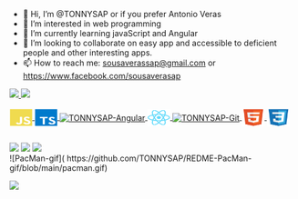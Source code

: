 - 👋 Hi, I’m @TONNYSAP or if you prefer Antonio Veras
- 👀 I’m interested in web programming
- 🌱 I’m currently learning javaScript and Angular
- 💞️ I’m looking to collaborate on easy app and accessible to deficient people and other interesting apps.
- 📫 How to reach me:  sousaverassap@gmail.com   or   https://www.facebook.com/sousaverasap

<div>
  <a href="https://github.com/TONNYSAP">
  <img height="164em" src="https://github-readme-stats.vercel.app/api?username=TONNYSAP&show_icons=true&theme=tokyonight&include_all_commits=true&count_private=true"/>
  <img height="164em" src="https://github-readme-stats.vercel.app/api/top-langs/?username=TONNYSAP&layout=compact&langs_count=7&theme=dark"/>
</div>
  
<div style="display: inline_block"><br>
  <img align="center" alt="TONNYSAP-Js" height="30" width="40" src="https://raw.githubusercontent.com/devicons/devicon/master/icons/javascript/javascript-plain.svg">
  <img align="center" alt="TONNYSAP-Ts" height="30" width="40" src="https://raw.githubusercontent.com/devicons/devicon/master/icons/typescript/typescript-plain.svg">
  <img align="center" alt="TONNYSAP-Angular" height="40" width="40" src="https://img.icons8.com/color/48/000000/angularjs.png"/>
  <img align="center" alt="TONNYSAP-React" height="30" width="40" src="https://raw.githubusercontent.com/devicons/devicon/master/icons/react/react-original.svg">
  <img align="center" alt="TONNYSAP-Git" height="30" width="40" src="https://raw.githubusercontent.com/jmnote/z-icons/master/svg/git.svg">
  <img align="center" alt="TONNYSAP-HTML" height="30" width="40" src="https://raw.githubusercontent.com/devicons/devicon/master/icons/html5/html5-original.svg">
  <img align="center" alt="TONNYSAP-CSS" height="30" width="40" src="https://raw.githubusercontent.com/devicons/devicon/master/icons/css3/css3-original.svg">
</div>
  
##
  
  <div>
    <a href="https://www.facebook.com/sousaverasap" target="_blank"><img src="https://img.shields.io/badge/Facebook-1877F2?style=for-the-badge&logo=facebook&logoColor=white" target="_blank"></a>
    <a href = "mailto:sousaverassap@gmail.com" target="_blank"><img src="https://img.shields.io/badge/Gmail-D14836?style=for-the-badge&logo=gmail&logoColor=white" target="_blank"></a>
    <a href="https://www.messenger.com/t/sousaverassap" target="_blank"><img src="https://img.shields.io/badge/Messenger-00B2FF?style=for-the-badge&logo=messenger&logoColor=white" target="_blank"></a>
           
 </div>
 
 <div>
  ![PacMan-gif]( https://github.com/TONNYSAP/REDME-PacMan-gif/blob/main/pacman.gif)
 </div>
  
  ![](https://i.gifer.com/T7n.gif)
    
<!---
TONNYSAP/TONNYSAP is a ✨ special ✨ repository because its `README.md` (this file) appears on your GitHub profile.
You can click the Preview link to take a look at your changes.
--->
